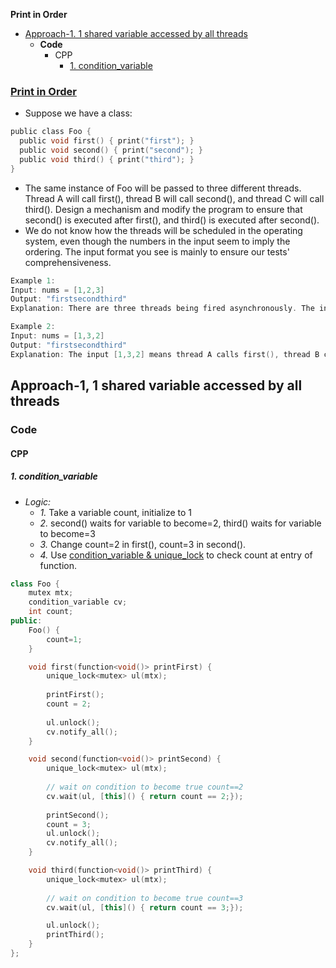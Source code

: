 **Print in Order**
- [Approach-1. 1 shared variable accessed by all threads](#a1)
  - **Code**
    - CPP
      - [1. condition_variable](#cv)

### [Print in Order](https://leetcode.com/problems/print-in-order/description/)
- Suppose we have a class:
```c
public class Foo {
  public void first() { print("first"); }
  public void second() { print("second"); }
  public void third() { print("third"); }
}
```
- The same instance of Foo will be passed to three different threads. Thread A will call first(), thread B will call second(), and thread C will call third(). Design a mechanism and modify the program to ensure that second() is executed after first(), and third() is executed after second().
- We do not know how the threads will be scheduled in the operating system, even though the numbers in the input seem to imply the ordering. The input format you see is mainly to ensure our tests' comprehensiveness.
```c
Example 1:
Input: nums = [1,2,3]
Output: "firstsecondthird"
Explanation: There are three threads being fired asynchronously. The input [1,2,3] means thread A calls first(), thread B calls second(), and thread C calls third(). "firstsecondthird" is the correct output.

Example 2:
Input: nums = [1,3,2]
Output: "firstsecondthird"
Explanation: The input [1,3,2] means thread A calls first(), thread B calls third(), and thread C calls second(). "firstsecondthird" is the correct output.
```

<a name=a1></a>
## Approach-1, 1 shared variable accessed by all threads
### Code
#### CPP
<a name=cv></a>
##### 1. condition_variable
- _Logic:_
  - _1._ Take a variable count, initialize to 1
  - _2._ second() waits for variable to become=2, third() waits for variable to become=3
  - _3._ Change count=2 in first(), count=3 in second().
  - _4._ Use [condition_variable & unique_lock](/Threads_Processes_IPC/IPC/synchronization/Condition_Variable) to check count at entry of function.
```cpp
class Foo {
    mutex mtx;
    condition_variable cv;
    int count;
public:
    Foo() {
        count=1;
    }

    void first(function<void()> printFirst) {
        unique_lock<mutex> ul(mtx);
        
        printFirst();
        count = 2;
        
        ul.unlock();
        cv.notify_all();
    }

    void second(function<void()> printSecond) {
        unique_lock<mutex> ul(mtx);
        
        // wait on condition to become true count==2
        cv.wait(ul, [this]() { return count == 2;});
        
        printSecond();
        count = 3;
        ul.unlock();
        cv.notify_all();
    }

    void third(function<void()> printThird) {
        unique_lock<mutex> ul(mtx);
        
        // wait on condition to become true count==3
        cv.wait(ul, [this]() { return count == 3;});

        ul.unlock();
        printThird();
    }
};
```

